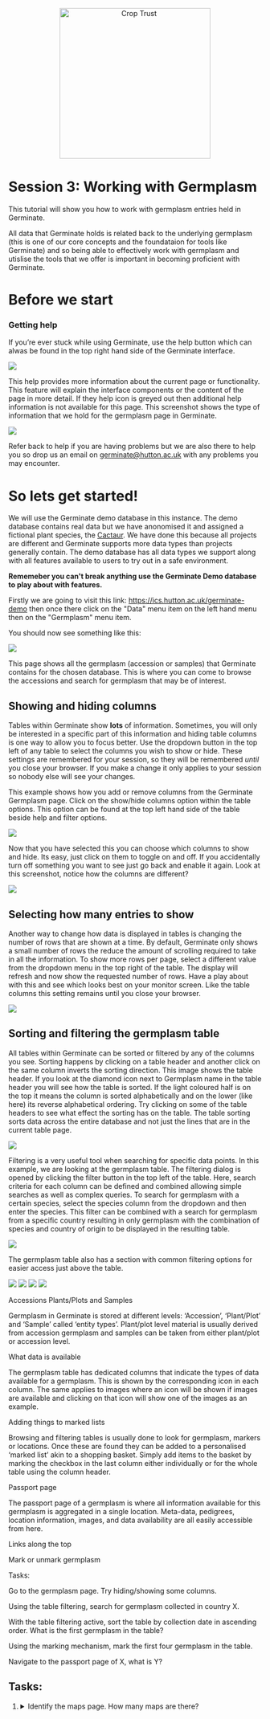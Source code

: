 <!-- Use these horrible HTML tag attributes because Markdown only supports limited HTML/CSS -->
<p align="center">
  <img src="img/germinate-square-name.svg" width="300" alt="Crop Trust">
</p>


# Session 3: Working with Germplasm

This tutorial will show you how to work with germplasm entries held in Germinate.

All data that Germinate holds is related back to the underlying germplasm (this is one of our core concepts and the foundataion for tools like Germinate) and so being able to effectively work with germplasm and utislise the tools that we offer is important in becoming proficient with Germinate.

# Before we start

### Getting help 

If you’re ever stuck while using Germinate, use the help button which can alwas be found in the top right hand side of the Germinate interface.

<img src="session-3/help.png">

This help provides more information about the current page or functionality. This feature will explain the interface components or the content of the page in more detail. If they help icon is greyed out then additional help information is not available for this page. This screenshot shows the type of information that we hold for the germplasm page in Germinate.

<img src="session-3/help2.png">

Refer back to help if you are having problems but we are also there to help you so drop us an email on <a href="mailto:germinate@hutton.ac.uk">germinate@hutton.ac.uk</a> with any problems you may encounter.

# So lets get started!

We will use the Germinate demo database in this instance. The demo database contains real data but we have anonomised it and assigned a fictional plant species, the <a href="https://en.wikipedia.org/wiki/Cactuar">Cactaur</a>. We have done this because all projects are different and Germinate supports more data types than projects generally contain. The demo database has all data types we support along with all features available to users to try out in a safe environment.

**Rememeber you can't break anything use the Germinate Demo database to play about with features.**

Firstly we are going to visit this link: <a href="https://ics.hutton.ac.uk/germinate-demo">https://ics.hutton.ac.uk/germinate-demo then once there click on the "Data" menu item on the left hand menu then on the "Germplasm" menu item.

You should now see something like this:

<img src="session-3/germplasm1.png">

This page shows all the germplasm (accession or samples) that Germinate contains for the chosen database. This is where you can come to browse the accessions and search for germplasm that may be of interest.

## Showing and hiding columns 

Tables within Germinate show **lots** of information. Sometimes, you will only be interested in a specific part of this information and hiding table columns is one way to allow you to focus better. Use the dropdown button in the top left of any table to select the columns you wish to show or hide. These settings are remembered for your session, so they will be remembered *until* you close your browser. If you make a change it only applies to your session so nobody else will see your changes. 

This example shows how you add or remove columns from the Germinate Germplasm page. Click on the show/hide columns option within the table options. This option can be found at the top left hand side of the table beside help and filter options.

<img src="session-3/germplasm5.png">

Now that you have selected this you can choose which columns to show and hide. Its easy, just click on them to toggle on and off. If you accidentally turn off something you want to see just go back and enable it again. Look at this screenshot, notice how the columns are different?

<img src="session-3/germplasm3.png">

## Selecting how many entries to show 

Another way to change how data is displayed in tables is changing the number of rows that are shown at a time. By default, Germinate only shows a small number of rows the reduce the amount of scrolling required to take in all the information. To show more rows per page, select a different value from the dropdown menu in the top right of the table. The display will refresh and now show the requested number of rows. Have a play about with this and see which looks best on your monitor screen. Like the table columns this setting remains until you close your browser.

<img src="session-3/germplasm4.png">

## Sorting and filtering the germplasm table 

All tables within Germinate can be sorted or filtered by any of the columns you see. Sorting happens by clicking on a table header and another click on the same column inverts the sorting direction. This image shows the table header. If you look at the diamond icon next to Germplasm name in the table header you will see how the table is sorted. If the light coloured half is on the top it means the column is sorted alphabetically and on the lower (like here) its reverse alphabetical ordering.  Try clicking on some of the table headers to see what effect the sorting has on the table. The table sorting sorts data across the entire database and not just the lines that are in the current table page.

<img src="session-3/germplasm5.png">



Filtering is a very useful tool when searching for specific data points. In this example, we are looking at the germplasm table. The filtering dialog is opened by clicking the filter button in the top left of the table. Here, search criteria for each column can be defined and combined allowing simple searches as well as complex queries. To search for germplasm with a certain species, select the species column from the dropdown and then enter the species. This filter can be combined with a search for germplasm from a specific country resulting in only germplasm with the combination of species and country of origin to be displayed in the resulting table. 

<img src="session-3/germplasm6.png">

The germplasm table also has a section with common filtering options for easier access just above the table. 

<img src="session-3/germplasm7.png">


<img src="session-3/germplasm8.png">

<img src="session-3/germplasm9.png">

<img src="session-3/germplasm10.png">

Accessions Plants/Plots and Samples 

Germplasm in Germinate is stored at different levels: ‘Accession’, ‘Plant/Plot’ and ‘Sample’ called ‘entity types’. Plant/plot level material is usually derived from accession germplasm and samples can be taken from either plant/plot or accession level. 

What data is available 

The germplasm table has dedicated columns that indicate the types of data available for a germplasm. This is shown by the corresponding icon in each column. The same applies to images where an icon will be shown if images are available and clicking on that icon will show one of the images as an example. 

Adding things to marked lists 

Browsing and filtering tables is usually done to look for germplasm, markers or locations. Once these are found they can be added to a personalised ‘marked list’ akin to a shopping basket. Simply add items to the basket by marking the checkbox in the last column either individually or for the whole table using the column header. 

Passport page 

The passport page of a germplasm is where all information available for this germplasm is aggregated in a single location. Meta-data, pedigrees, location information, images, and data availability are all easily accessible from here. 

Links along the top 

Mark or unmark germplasm 

 

Tasks: 

Go to the germplasm page. Try hiding/showing some columns. 

Using the table filtering, search for germplasm collected in country X. 

With the table filtering active, sort the table by collection date in ascending order. What is the first germplasm in the table? 

Using the marking mechanism, mark the first four germplasm in the table. 

Navigate to the passport page of X, what is Y? 

## Tasks:

1. <details><summary>Identify the maps page. How many maps are there?</summary>Answer: X</details>

